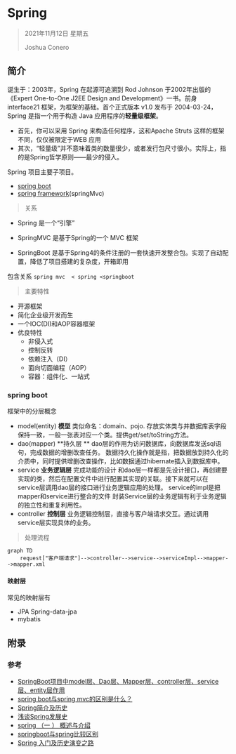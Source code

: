 # Spring

> 2021年11月12日 星期五
>
> Joshua Conero







## 简介

诞生于：2003年，Spring 在起源可追溯到 Rod Johnson 于2002年出版的《Expert One-to-One J2EE Design and Development》一书。前身 interface21 框架，为框架的基础。首个正式版本 v1.0 发布于 2004-03-24，Spring 是指一个用于构造 Java 应用程序的**轻量级框架**。

- 首先，你可以采用 Spring 来构造任何程序，这和Apache Struts 这样的框架不同，仅仅被限定于WEB 应用
- 其次，“轻量级”并不意味着类的数量很少，或者发行包尺寸很小。实际上，指的是Spring哲学原则——最少的侵入。



Spring 项目主要子项目。

- [spring boot](https://github.com/spring-projects/spring-boot)
- [spring framework](https://github.com/spring-projects/spring-framework)(springMvc)



> 关系

- Spring 是一个“引擎”

- SpringMVC 是基于Spring的一个 MVC 框架 

- SpringBoot 是基于Spring4的条件注册的一套快速开发整合包。实现了自动配置，降低了项目搭建的复杂度，开箱即用

包含关系 `spring mvc  < spring <springboot`



> 主要特性

- 开源框架
- 简化企业级开发而生
- 一个IOC(DI)和AOP容器框架
- 优良特性
  - 非侵入式
  - 控制反转
  - 依赖注入（DI）
  - 面向切面编程（AOP）
  - 容器：组件化、一站式



### spring boot

框架中的分层概念

- model(entity)            **模型** 类似命名：domain、pojo. 存放实体类与并数据库表字段保持一致，一般一张表对应一个类。提供get/set/toString方法。
- dao(mapper)             **持久层 **  dao层的作用为访问数据库，向数据库发送sql语句，完成数据的增删改查任务。 数据持久化操作就是指，把数据放到持久化的介质中，同时提供增删改查操作，比如数据通过hibernate插入到数据库中。
- service                        **业务逻辑层**   完成功能的设计 和dao层一样都是先设计接口，再创建要实现的类，然后在配置文件中进行配置其实现的关联。接下来就可以在service层调用dao层的接口进行业务逻辑应用的处理。 service的impl是把mapper和service进行整合的文件 封装Service层的业务逻辑有利于业务逻辑的独立性和重复利用性。
- controller                   **控制层**  业务逻辑控制层，直接与客户端请求交互。通过调用 service层实现具体的业务。





> 处理流程

```mermaid
graph TD
	request["客户端请求"]-->controller-->service-->serviceImpl-->mapper-->mapper.xml
```







#### 映射层

常见的映射层有

- JPA                         Spring-data-jpa
- mybatis







## 附录

### 参考

- [SpringBoot项目中model层、Dao层、Mapper层、controller层、service层、entity层作用](https://www.cnblogs.com/bronya0/p/14671139.html)
- [spring boot与spring mvc的区别是什么？](https://www.zhihu.com/question/64671972)
- [Spring简介及历史](https://blog.csdn.net/weixin_38910645/article/details/109209901)
- [浅谈Spring发展史](https://www.cnblogs.com/shenhaha520/articles/10991958.html)
- [spring  （一 ）   概述与介绍](https://blog.csdn.net/weixin_42405670/article/details/83048002)
- [springboot与spring比较区别](https://www.cnblogs.com/cuiqq/p/11818932.html)
- [Spring 入门及历史演变之路](https://zhuanlan.zhihu.com/p/115404132)


